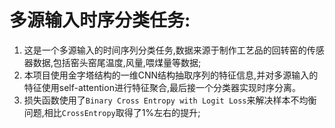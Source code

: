 # 多源输入时序分类任务:
1. 这是一个多源输入的时间序列分类任务,数据来源于制作工艺品的回转窑的传感器数据,包括窑头窑尾温度,风量,喂煤量等数据;
2. 本项目使用金字塔结构的一维CNN结构抽取序列的特征信息,并对多源输入的特征使用self-attention进行特征聚合,最后接一个分类器实现时序分离。
3. 损失函数使用了`Binary Cross Entropy with Logit Loss`来解决样本不均衡问题,相比`CrossEntropy`取得了1%左右的提升;
